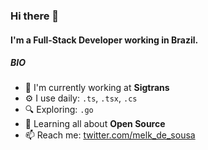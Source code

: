 ### Hi there 👋

#### I'm a Full-Stack Developer working in Brazil.

##### BIO

- 🏢 I'm currently working at **Sigtrans**
- ⚙️ I use daily: `.ts`, `.tsx`, `.cs`
- 🔍 Exploring: `.go`
- 🌱 Learning all about **Open Source**
- 📫 Reach me: [twitter.com/melk_de_sousa](https://twitter.com/melk_de_sousa)
